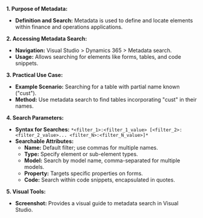 **1. Purpose of Metadata:**

- **Definition and Search:** Metadata is used to define and locate elements within finance and operations applications.

**2. Accessing Metadata Search:**

- **Navigation:** Visual Studio > Dynamics 365 > Metadata search.
- **Usage:** Allows searching for elements like forms, tables, and code snippets.

**3. Practical Use Case:**

- **Example Scenario:** Searching for a table with partial name known ("cust").
- **Method:** Use metadata search to find tables incorporating "cust" in their names.

**4. Search Parameters:**

- **Syntax for Searches:** `*<filter_1>:<filter_1_value> [<filter_2>:<filter_2_value>... <filter_N>:<filter_N_value>]*`
- **Searchable Attributes:**
    - **Name:** Default filter; use commas for multiple names.
    - **Type:** Specify element or sub-element types.
    - **Model:** Search by model name, comma-separated for multiple models.
    - **Property:** Targets specific properties on forms.
    - **Code:** Search within code snippets, encapsulated in quotes.

**5. Visual Tools:**

- **Screenshot:** Provides a visual guide to metadata search in Visual Studio.